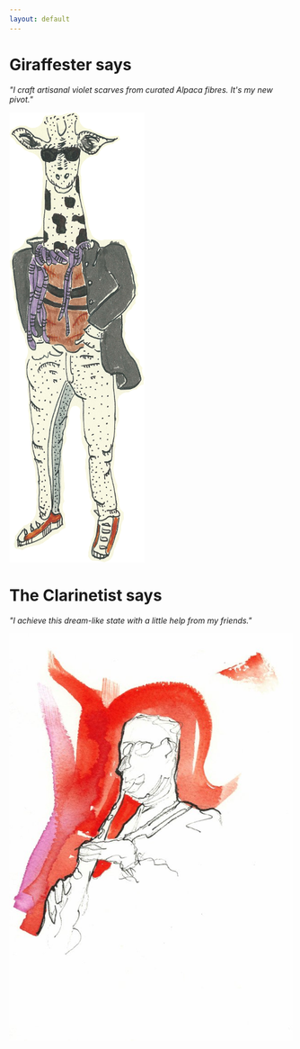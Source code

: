 ```yaml
---
layout: default
---
```



# Giraffester says

*"I craft artisanal violet scarves from curated Alpaca fibres. It's my new pivot."*

![Giraffester](/assets/giraffester.png)

# The Clarinetist says

*"I achieve this dream-like state with a little help from my friends."*

![Clarinetist](/assets/clarinetist.jpg)
